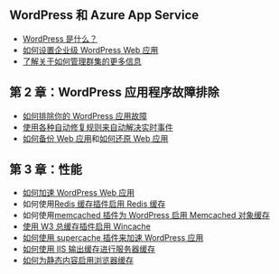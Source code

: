 ## WordPress 和 Azure App Service

* [WordPress 是什么？](https://wordpress.org/)
* [如何设置企业级 WordPress Web 应用](/documentation/articles/web-sites-php-enterprise-wordpress)
* [了解关于如何管理群集的更多信息](https://github.com/fanjeffrey/axiom.articles/tree/master/pxc)
  
## 第 2 章：WordPress 应用程序故障排除

* [如何排除你的 WordPress 应用故障](https://sunithamk.wordpress.com/2014/09/04/wordpress-troubleshooting-techniques-on-azure-websites/)
* [使用各种自动修复规则来自动解决实时事件](http://microsoftazurewebsitescheatsheet.info/#auto-heal)
* [如何备份 Web 应用](/documentation/articles/web-sites-backup)和[如何还原 Web 应用](/documentation/articles/web-sites-restore)

## 第 3 章：性能

* [如何加速 WordPress Web 应用](https://sunithamk.wordpress.com/2014/08/01/10-ways-to-speed-up-your-wordpress-site-on-azure-websites/)
* 如何使用[Redis 缓存插件](https://wordpress.org/plugins/wp-redis/)[启用 Redis 缓存](/documentation/articles/cache-dotnet-how-to-use-azure-redis-cache)
* 如何使用[memcached 插件](https://wordpress.org/plugins/memcached/)[为 WordPress 启用 Memcached 对象缓存](/documentation/articles/web-sites-connect-to-redis-using-memcache-protocol)
* [使用 W3 总缓存插件启用 Wincache](https://wordpress.org/plugins/w3-total-cache/)
* [如何使用 supercache 插件来加速 WordPress 应用](http://ruslany.net/2008/12/speed-up-wordpress-on-iis-70/)
* [如何使用 IIS 输出缓存进行服务器缓存](http://blogs.msdn.com/b/brian_swan/archive/2011/06/08/performance-tuning-php-apps-on-windows-iis-with-output-caching.aspx)
* [如何为静态内容启用浏览器缓存](http://www.iis.net/configreference/system.webserver/staticcontent)

<!---HONumber=Mooncake_0307_2016-->